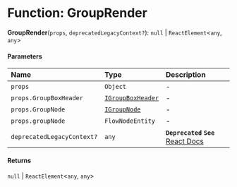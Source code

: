 # Function: GroupRender

**GroupRender**(`props`, `deprecatedLegacyContext?`): `null` | `ReactElement`<`any`, `any`>

#### Parameters

| Name | Type | Description |
| :------ | :------ | :------ |
| `props` | `Object` | - |
| `props.GroupBoxHeader` | [`IGroupBoxHeader`](/en/auto-docs/group-plugin/types/IGroupBoxHeader.md) | - |
| `props.GroupNode` | [`IGroupNode`](/en/auto-docs/group-plugin/types/IGroupNode.md) | - |
| `props.groupNode` | `FlowNodeEntity` | - |
| `deprecatedLegacyContext?` | `any` | **`Deprecated`** **`See`** [React Docs](https://legacy.reactjs.org/docs/legacy-context.html#referencing-context-in-lifecycle-methods) |

#### Returns

`null` | `ReactElement`<`any`, `any`>
